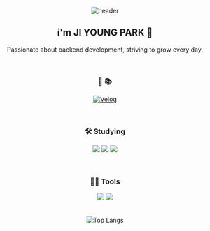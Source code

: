 
<div align="center">
  
![header](https://capsule-render.vercel.app/api?type=blur&color=random&height=200&text=Hi%20Welcome!&fontColor=FFFFCC&animation=fadeIn&fontSize=30&fontAlignY=50)

## i'm JI YOUNG PARK 🌱 

Passionate about backend development, striving to grow every day.

<br>

### 💬 📚

<a href="https://velog.io/@pjy2163"><img alt="Velog" src="https://img.shields.io/badge/Velog-20C997?style=flat-square&logo=Velog&logoColor=white"></a>


<br>

### 🛠️ Studying

<img src="https://img.shields.io/badge/Python-3766AB?style=flat-square&logo=Python&logoColor=white"/> <img src="https://img.shields.io/badge/Java-007396?style=flat-square&logo=Java&logoColor=white"/> <img src="https://img.shields.io/badge/React-61DAFB?style=flat-square&logo=React&logoColor=black"/>



<br>


### 💪🏼 Tools

<img src="https://img.shields.io/badge/Visual Studio Code-007ACC?style=flat-square&logo=Visual Studio Code&logoColor=white"/> <img src="https://img.shields.io/badge/GitHub-181717?style=flat-square&logo=GitHub&logoColor=white"/>
<br><br><br>
![Top Langs](https://github-readme-stats.vercel.app/api/top-langs/?username=pjy2163&layout=compact)
</div>
<!--
**pjy2163/pjy2163** is a ✨ _special_ ✨ repository because its `README.md` (this file) appears on your GitHub profile.

Here are some ideas to get you started:

- 🔭 I’m currently working on ...
- 🌱 I’m currently learning ...
- 👯 I’m looking to collaborate on ...
- 🤔 I’m looking for help with ...
- 💬 Ask me about ...
- 📫 How to reach me: ...
- 😄 Pronouns: ...
- ⚡ Fun fact: ...
-->
